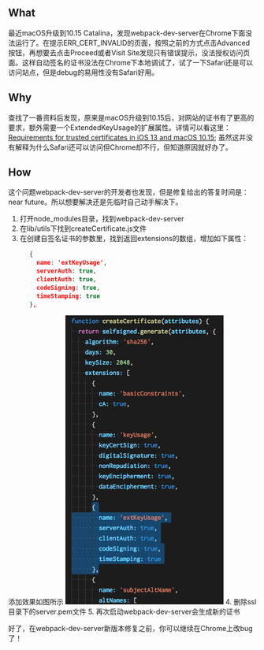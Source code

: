 ## What
最近macOS升级到10.15 Catalina，发现webpack-dev-server在Chrome下面没法运行了。在提示ERR_CERT_INVALID的页面，按照之前的方式点击Advanced按钮，再想要去点击Proceed或者Visit Site发现只有错误提示，没法授权访问页面。这样自动签名的证书没法在Chrome下本地调试了，试了一下Safari还是可以访问站点，但是debug的易用性没有Safari好用。

## Why
查找了一番资料后发现，原来是macOS升级到10.15后，对网站的证书有了更高的要求，额外需要一个ExtendedKeyUsage的扩展属性。详情可以看这里：[Requirements for trusted certificates in iOS 13 and macOS 10.15](https://support.apple.com/en-us/HT210176); 虽然这并没有解释为什么Safari还可以访问但Chrome却不行，但知道原因就好办了。

## How
这个问题webpack-dev-server的开发者也发现，但是修复给出的答复时间是：near future。所以想要解决还是先临时自己动手解决下。
1. 打开node_modules目录，找到webpack-dev-server
2. 在lib/utils下找到createCertificate.js文件
3. 在创建自签名证书的参数里，找到返回extensions的数组，增加如下属性：
``` json
      {
        name: 'extKeyUsage',
        serverAuth: true,
        clientAuth: true,
        codeSigning: true,
        timeStamping: true
      },
```
添加效果如图所示
![createCertificate](../img/webpack-dev-server-createCertificate.png)
4. 删除ssl目录下的server.pem文件
5. 再次启动webpack-dev-server会生成新的证书

好了，在webpack-dev-server新版本修复之前，你可以继续在Chrome上改bug了！